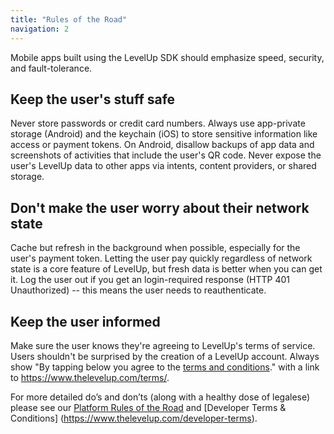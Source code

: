 ```yaml
---
title: "Rules of the Road"
navigation: 2
---
```


Mobile apps built using the LevelUp SDK should emphasize speed, security, and fault-tolerance.

## Keep the user's stuff safe
Never store passwords or credit card numbers. Always use app-private storage (Android) and the
keychain (iOS) to store sensitive information like access or payment tokens. On Android, disallow
backups of app data and screenshots of activities that include the user's QR code. Never expose the
user's LevelUp data to other apps via intents, content providers, or shared storage.

## Don't make the user worry about their network state
Cache but refresh in the background when possible, especially for the user's payment token. Letting
the user pay quickly regardless of network state is a core feature of LevelUp, but fresh data is
better when you can get it. Log the user out if you get an login-required response (HTTP 401
Unauthorized) -- this means the user needs to reauthenticate.

## Keep the user informed
Make sure the user knows they're agreeing to LevelUp's terms of service.
Users shouldn't be surprised by the creation of a LevelUp account. Always show "By tapping below you
agree to the [terms and conditions](https://www.thelevelup.com/terms)." with a link to
https://www.thelevelup.com/terms/.


For more detailed do’s and don’ts (along with a healthy dose of legalese) please see our [Platform
Rules of the Road](../../../getting-started/rules-of-the-road/) and [Developer Terms & Conditions]
(https://www.thelevelup.com/developer-terms).
